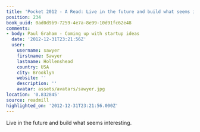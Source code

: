 ```yaml
---
title: 'Pocket 2012 - A Read: Live in the future and build what seems interesting.'
position: 234
book_uuid: 0ad0d9b9-7259-4e7a-8e99-10d91fc62e48
comments:
- body: Paul Graham - Coming up with startup ideas
  date: '2012-12-31T23:21:56Z'
  user:
    username: sawyer
    firstname: Sawyer
    lastname: Hollenshead
    country: USA
    city: Brooklyn
    website: ''
    description: ''
    avatar: assets/avatars/sawyer.jpg
location: '0.832845'
source: readmill
highlighted_on: '2012-12-31T23:21:56.000Z'
---
```


Live in the future and build what seems interesting.